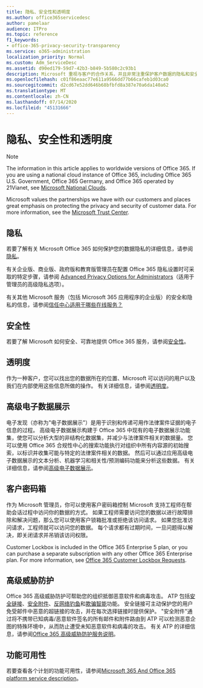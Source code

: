 ```yaml
---
title: 隐私、安全性和透明度
ms.author: office365servicedesc
author: pamelaar
audience: ITPro
ms.topic: reference
f1_keywords:
- office-365-privacy-security-transparency
ms.service: o365-administration
localization_priority: Normal
ms.custom: Adm_ServiceDesc
ms.assetid: d90ed179-59d7-42b3-b849-5b580c2c93b1
description: Microsoft 重视与客户的合作关系，并且非常注重保护客户数据的隐私和安全性。 有关更多信息，请参阅 Microsoft 信任中心。
ms.openlocfilehash: c01f86eaac77e611a9566dd77b66cafeb1d03ca0
ms.sourcegitcommit: d2cd67e52dd646b68bfbfd8a387e70a6da140a62
ms.translationtype: MT
ms.contentlocale: zh-CN
ms.lasthandoff: 07/14/2020
ms.locfileid: "45131666"
---
```

# <a name="privacy-security-and-transparency"></a>隐私、安全性和透明度

> [!NOTE]
> The information in this article applies to worldwide versions of Office 365. If you are using a national cloud instance of Office 365, including Office 365 U.S. Government, Office 365 Germany, and Office 365 operated by 21Vianet, see [Microsoft National Clouds](https://go.microsoft.com/fwlink/?linkid=841582). 
  
Microsoft values the partnerships we have with our customers and places great emphasis on protecting the privacy and security of customer data. For more information, see the [Microsoft Trust Center](https://go.microsoft.com/fwlink/?LinkID=717951&amp;clcid=0x409).
  
## <a name="privacy"></a>隐私

若要了解有关 Microsoft Office 365 如何保护您的数据隐私的详细信息，请参阅[隐私](https://go.microsoft.com/fwlink/?LinkID=717953&amp;clcid=0x409)。 
  
有关企业版、商业版、政府版和教育版管理员在配置 Office 365 隐私设置时可采取的特定步骤，请参阅 [Advanced Privacy Options for Administrators](https://go.microsoft.com/fwlink/p/?LinkID=285202)（适用于管理员的高级隐私选项）。
  
有关其他 Microsoft 服务（包括 Microsoft 365 应用程序的企业版）的安全和隐私的信息，请参阅[信任中心适用于哪些在线服务？](https://www.microsoft.com/trustcenter/default.aspx)
  
## <a name="security"></a>安全性

若要了解 Microsoft 如何安全、可靠地提供 Office 365 服务，请参阅[安全性](https://go.microsoft.com/fwlink/?LinkID=717954&amp;clcid=0x409)。
  
## <a name="transparency"></a>透明度

作为一种客户，您可以找出您的数据所在的位置、Microsoft 可以访问的用户以及我们在内部使用这些信息所做的操作。 有关详细信息，请参阅[透明度](https://go.microsoft.com/fwlink/?LinkID=717955&amp;clcid=0x409)。
  
## <a name="advanced-ediscovery"></a>高级电子数据展示

电子发现（亦称为"电子数据展示"）是用于识别和传递可用作法律案件证据的电子信息的过程。 高级电子数据展示构建于 Office 365 中现有的电子数据展示功能集，使您可以分析大型的非结构化数据集，并减少与法律案件相关的数据量。 您可以使用 Office 365 合规性中心的搜索功能执行对组织中所有内容源的初始搜索，以标识并收集可能与特定的法律案件相关的数据。 然后可以通过应用高级电子数据展示的文本分析、机器学习和相关性/预测编码功能来分析这些数据。 有关详细信息，请参阅[高级电子数据展示](https://go.microsoft.com/fwlink/?LinkID=717971&amp;clcid=0x409)。
  
## <a name="customer-lockbox"></a>客户密码箱

作为 Microsoft 管理员，你可以使用客户密码箱控制 Microsoft 支持工程师在帮助会话过程中访问你的数据的方式。 如果工程师需要访问您的数据以进行故障排除和解决问题，那么您可以使用客户锁箱批准或拒绝该访问请求。 如果您批准访问请求，工程师就可以访问您的数据。 每个请求都有过期时间，一旦问题得以解决，即关闭请求并吊销该访问权限。
  
Customer Lockbox is included in the Office 365 Enterprise 5 plan, or you can purchase a separate subscription with any other Office 365 Enterprise plan. For more information, see [Office 365 Customer Lockbox Requests](https://go.microsoft.com/fwlink/?LinkID=717969&amp;clcid=0x409).
  
## <a name="advanced-threat-protection"></a>高级威胁防护

Office 365 高级威胁防护可帮助您的组织抵御恶意软件和病毒攻击。 ATP 包括[安全链接](https://docs.microsoft.com/office365/securitycompliance/atp-safe-links)、[安全附件](https://docs.microsoft.com/office365/securitycompliance/atp-safe-attachments)、[反网络钓鱼](https://docs.microsoft.com/office365/securitycompliance/atp-anti-phishing)和[欺骗智能](https://docs.microsoft.com/office365/securitycompliance/learn-about-spoof-intelligence)功能。 安全链接可主动保护您的用户免受邮件中恶意的超链接的攻击，并在每次选择链接时提供保护。 "安全附件"通过将不携带已知病毒/恶意软件签名的所有邮件和附件路由到 ATP 可以检测恶意企图的特殊环境中，从而防止遭受未知恶意软件和病毒的攻击。 有关 ATP 的详细信息，请参阅[Office 365 高级威胁防护服务说明](../office-365-advanced-threat-protection-service-description.md)。
  
## <a name="feature-availability"></a>功能可用性

若要查看各个计划的功能可用性，请参阅[Microsoft 365 And Office 365 platform service description](office-365-platform-service-description.md)。
  